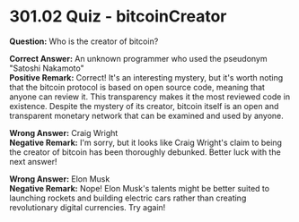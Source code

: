 # 301.02 Quiz - bitcoinCreator

**Question:** Who is the creator of bitcoin?

**Correct Answer:** An unknown programmer who used the pseudonym "Satoshi Nakamoto"\
**Positive Remark:** Correct! It's an interesting mystery, but it's worth noting that the bitcoin protocol is based on open source code, meaning that anyone can review it. This transparency makes it the most reviewed code in existence. Despite the mystery of its creator, bitcoin itself is an open and transparent monetary network that can be examined and used by anyone.

**Wrong Answer:** Craig Wright\
**Negative Remark:** I'm sorry, but it looks like Craig Wright's claim to being the creator of bitcoin has been thoroughly debunked. Better luck with the next answer!

**Wrong Answer:** Elon Musk\
**Negative Remark:** Nope! Elon Musk's talents might be better suited to launching rockets and building electric cars rather than creating revolutionary digital currencies. Try again!
